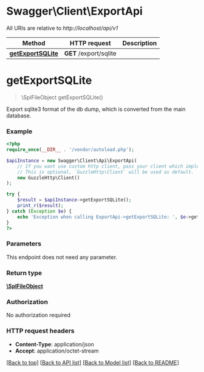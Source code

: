 # Swagger\Client\ExportApi

All URIs are relative to *http://localhost/api/v1*

Method | HTTP request | Description
------------- | ------------- | -------------
[**getExportSQLite**](ExportApi.md#getExportSQLite) | **GET** /export/sqlite | 


# **getExportSQLite**
> \SplFileObject getExportSQLite()



Export sqlite3 format of the db dump, which is converted from the main database.

### Example
```php
<?php
require_once(__DIR__ . '/vendor/autoload.php');

$apiInstance = new Swagger\Client\Api\ExportApi(
    // If you want use custom http client, pass your client which implements `GuzzleHttp\ClientInterface`.
    // This is optional, `GuzzleHttp\Client` will be used as default.
    new GuzzleHttp\Client()
);

try {
    $result = $apiInstance->getExportSQLite();
    print_r($result);
} catch (Exception $e) {
    echo 'Exception when calling ExportApi->getExportSQLite: ', $e->getMessage(), PHP_EOL;
}
?>
```

### Parameters
This endpoint does not need any parameter.

### Return type

[**\SplFileObject**](../Model/\SplFileObject.md)

### Authorization

No authorization required

### HTTP request headers

 - **Content-Type**: application/json
 - **Accept**: application/octet-stream

[[Back to top]](#) [[Back to API list]](../../README.md#documentation-for-api-endpoints) [[Back to Model list]](../../README.md#documentation-for-models) [[Back to README]](../../README.md)

